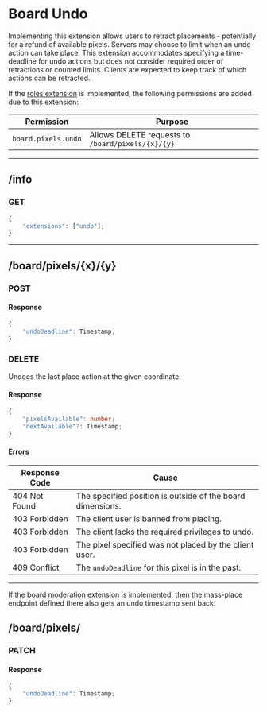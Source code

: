 Board Undo
==========
Implementing this extension allows users to retract placements - potentially for a refund of available pixels.
Servers may choose to limit when an undo action can take place.
This extension accommodates specifying a time-deadline for undo actions but does not consider required order of retractions or counted limits.
Clients are expected to keep track of which actions can be retracted.

If the [roles extension](./roles.md) is implemented, the following permissions are added due to this extension:

| Permission           | Purpose                                           |
|----------------------|---------------------------------------------------|
| `board.pixels.undo`  | Allows DELETE requests to `/board/pixels/{x}/{y}` |

--------------------------------------------------------------------------------

## /info
### GET
```typescript
{
	"extensions": ["undo"];
}
```

--------------------------------------------------------------------------------

## /board/pixels/{x}/{y}
### POST
#### Response
```typescript
{
	"undoDeadline": Timestamp;
}
```

### DELETE
Undoes the last place action at the given coordinate.
#### Response
```typescript
{
	"pixelsAvailable": number;
	"nextAvailable"?: Timestamp; 
}
```
#### Errors
| Response Code | Cause                                                      |
|---------------|------------------------------------------------------------|
| 404 Not Found | The specified position is outside of the board dimensions. |
| 403 Forbidden | The client user is banned from placing.                    |
| 403 Forbidden | The client lacks the required privileges to undo.          |
| 403 Forbidden | The pixel specified was not placed by the client user.     | 
| 409 Conflict  | The `undoDeadline` for this pixel is in the past.          |

--------------------------------------------------------------------------------

If the [board moderation extension](./board_moderation.md) is implemented, then the mass-place endpoint defined there also gets an undo timestamp sent back:
## /board/pixels/
### PATCH
#### Response
```typescript
{
	"undoDeadline": Timestamp;
}
```